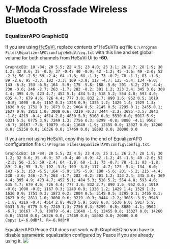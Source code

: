# V-Moda Crossfade Wireless Bluetooth
### EqualizerAPO GraphicEQ
If you are using [HeSuVi](https://sourceforge.net/projects/hesuvi/), replace contents of HeSuVi's eq file `C:\Program Files\EqualizerAPO\config\HeSuVi\eq.txt` with this line and set global volume for both channels from HeSuVi UI to **-60**.
```
GraphicEQ: 10 -84; 20 5.5; 22 4.5; 23 4.0; 25 3.1; 26 2.7; 28 1.9; 30 1.2; 32 0.6; 35 -0.0; 37 -0.4; 40 -0.9; 42 -1.2; 45 -1.6; 49 -2.0; 52 -2.3; 56 -2.5; 59 -2.4; 64 -1.8; 68 -1.1; 73 -0.7; 78 -1.1; 83 -1.8; 89 -2.6; 95 -3.3; 102 -3.3; 109 -3.8; 117 -4.7; 125 -5.4; 134 -6.0; 143 -6.3; 153 -6.5; 164 -5.9; 175 -5.8; 188 -5.6; 201 -5.2; 215 -4.4; 230 -3.6; 246 -2.7; 263 -1.7; 282 -0.2; 301 1.2; 323 2.4; 345 3.6; 369 4.4; 395 4.9; 423 4.7; 452 5.1; 484 5.3; 518 5.2; 554 4.8; 593 4.6; 635 4.7; 679 4.6; 726 4.4; 777 3.8; 832 2.7; 890 1.6; 952 0.5; 1019 -0.0; 1090 -0.0; 1167 0.3; 1248 0.9; 1336 1.2; 1429 1.4; 1529 1.3; 1636 0.9; 1751 0.3; 1873 0.2; 2004 0.5; 2145 0.5; 2295 0.1; 2455 0.1; 2627 0.9; 2811 1.0; 3008 0.6; 3219 -0.3; 3444 -2.2; 3685 -3.5; 3943 -1.8; 4219 -0.4; 4514 2.8; 4830 5.9; 5168 6.0; 5530 6.0; 5917 5.9; 6331 5.5; 6775 3.9; 7249 1.3; 7756 0.3; 8299 -0.8; 8880 -4.1; 9502 -6.7; 10167 -7.8; 10879 -6.4; 11640 -1.9; 12455 0.0; 13327 0.0; 14260 0.0; 15258 0.0; 16326 0.0; 17469 0.0; 18692 0.0; 20000 0.0
```
If you are not using HeSuVi, copy this to the end of EqualizerAPO configuration file `C:\Program Files\EqualizerAPO\config\config.txt`.
```
GraphicEQ: 10 -84; 20 5.5; 22 4.5; 23 4.0; 25 3.1; 26 2.7; 28 1.9; 30 1.2; 32 0.6; 35 -0.0; 37 -0.4; 40 -0.9; 42 -1.2; 45 -1.6; 49 -2.0; 52 -2.3; 56 -2.5; 59 -2.4; 64 -1.8; 68 -1.1; 73 -0.7; 78 -1.1; 83 -1.8; 89 -2.6; 95 -3.3; 102 -3.3; 109 -3.8; 117 -4.7; 125 -5.4; 134 -6.0; 143 -6.3; 153 -6.5; 164 -5.9; 175 -5.8; 188 -5.6; 201 -5.2; 215 -4.4; 230 -3.6; 246 -2.7; 263 -1.7; 282 -0.2; 301 1.2; 323 2.4; 345 3.6; 369 4.4; 395 4.9; 423 4.7; 452 5.1; 484 5.3; 518 5.2; 554 4.8; 593 4.6; 635 4.7; 679 4.6; 726 4.4; 777 3.8; 832 2.7; 890 1.6; 952 0.5; 1019 -0.0; 1090 -0.0; 1167 0.3; 1248 0.9; 1336 1.2; 1429 1.4; 1529 1.3; 1636 0.9; 1751 0.3; 1873 0.2; 2004 0.5; 2145 0.5; 2295 0.1; 2455 0.1; 2627 0.9; 2811 1.0; 3008 0.6; 3219 -0.3; 3444 -2.2; 3685 -3.5; 3943 -1.8; 4219 -0.4; 4514 2.8; 4830 5.9; 5168 6.0; 5530 6.0; 5917 5.9; 6331 5.5; 6775 3.9; 7249 1.3; 7756 0.3; 8299 -0.8; 8880 -4.1; 9502 -6.7; 10167 -7.8; 10879 -6.4; 11640 -1.9; 12455 0.0; 13327 0.0; 14260 0.0; 15258 0.0; 16326 0.0; 17469 0.0; 18692 0.0; 20000 0.0
Copy: L=-6.0dB*l, R=-6.0dB*R
```
EqualizerAPO Peace GUI does not work with GraphicEQ so you have to disable parametric equalization configured by Peace if you are already using it.
![](https://raw.githubusercontent.com/jaakkopasanen/AutoEq/master/results/Sonoma%20Model%20One/innerfidelity/onear/V-Moda%20Crossfade%20Wireless%20Bluetooth/V-Moda%20Crossfade%20Wireless%20Bluetooth.png)
